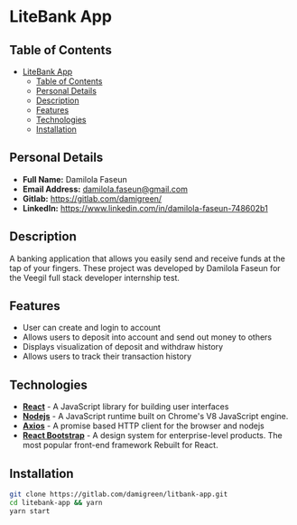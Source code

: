 # LiteBank App

## Table of Contents

- [LiteBank App](#litebank-app)
  - [Table of Contents](#table-of-contents)
  - [Personal Details](#personal-details)
  - [Description](#description)
  - [Features](#features)
  - [Technologies](#technologies)
  - [Installation](#installation)

## Personal Details

- **Full Name:** Damilola Faseun
- **Email Address:** damilola.faseun@gmail.com
- **Gitlab:** <https://gitlab.com/damigreen/>
- **LinkedIn:** <https://www.linkedin.com/in/damilola-faseun-748602b1>
  
## Description

A banking application that allows you easily send and receive funds at the tap of your fingers.
These project was developed by Damilola Faseun for the Veegil full stack developer internship test.

## Features

- User can create and login to account
- Allows users to deposit into account and send out money to others
- Displays visualization of deposit and withdraw history
- Allows users to track their transaction history

## Technologies

- [**React**](reactjs.org) - A JavaScript library for building user interfaces
- [**Nodejs**](nodejs.org/) - A JavaScript runtime built on Chrome's V8 JavaScript engine.
- [**Axios**](https://github.com/axios/axios) - A promise based HTTP client for the browser and nodejs
- [**React Bootstrap**](https://react-bootstrap.github.io/) - A design system for enterprise-level products. The most popular front-end framework
Rebuilt for React.

## Installation

```bash
git clone https://gitlab.com/damigreen/litbank-app.git
cd litebank-app && yarn
yarn start
```
